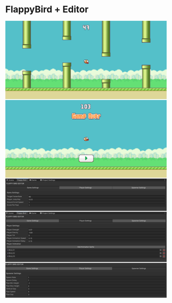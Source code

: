 # FlappyBird + Editor

![](images/1.png?raw=true)
![](images/5.png?raw=true)
![](images/2.png?raw=true)
![](images/3.png?raw=true)
![](images/4.png?raw=true)
